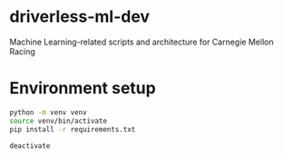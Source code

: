 # driverless-ml-dev
Machine Learning-related scripts and architecture for Carnegie Mellon Racing

# Environment setup
```bash
python -m venv venv
source venv/bin/activate
pip install -r requirements.txt

deactivate
```

